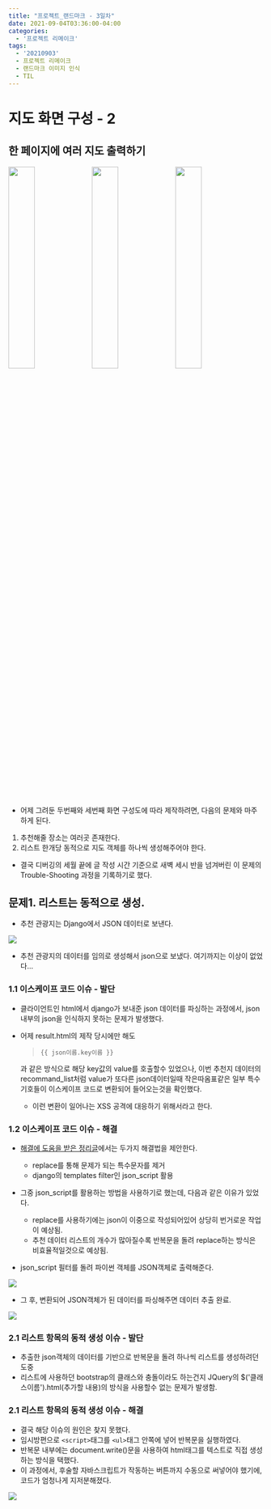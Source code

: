 ```yaml
---
title: "프로젝트_랜드마크 - 3일차"
date: 2021-09-04T03:36:00-04:00
categories:
  - '프로젝트 리메이크'
tags:
  - '20210903'
  - 프로젝트 리메이크
  - 랜드마크 이미지 인식
  - TIL
---
```




# 지도 화면 구성 - 2
## 한 페이지에 여러 지도 출력하기
<div>
  <img src="https://1geraldine1.github.io/assets/images/Landmark/Day2/result_page02.jpg" style="width:32%" />

  <img src="https://1geraldine1.github.io/assets/images/Landmark/Day2/recommend01.jpg" style="width:32%" />

  <img src="https://1geraldine1.github.io/assets/images/Landmark/Day2/recommend02.jpg" style="width:32%" />
</div>

* 어제 그려둔 두번째와 세번째 화면 구성도에 따라 제작하려면, 다음의 문제와 마주하게 된다.

1. 추천해줄 장소는 여러곳 존재한다.
2. 리스트 한개당 동적으로 지도 객체를 하나씩 생성해주어야 한다.

* 결국 디버깅의 세월 끝에 글 작성 시간 기준으로 새벽 세시 반을 넘겨버린 이 문제의 Trouble-Shooting 과정을 기록하기로 했다.

## 문제1. 리스트는 동적으로 생성.
* 추천 관광지는 Django에서 JSON 데이터로 보낸다.

<img src="https://1geraldine1.github.io/assets/images/Landmark/Day3/recommand_backendside.PNG"  />

<br>

* 추천 관광지의 데이터를 임의로 생성해서 json으로 보냈다. 여기까지는 이상이 없었다...

### 1.1 이스케이프 코드 이슈 - 발단

* 클라이언트인 html에서 django가 보내준 json 데이터를 파싱하는 과정에서, json 내부의 json을 인식하지 못하는 문제가 발생했다.

* 어제 result.html의 제작 당시에만 해도
  >```
  >{{ json이름.key이름 }}
  >```
  과 같은 방식으로 해당 key값의 value를 호출할수 있었으나, 이번 추천지 데이터의 recommand_list처럼 value가 또다른 json데이터일때 작은따옴표같은 일부 특수기호들이 이스케이프 코드로 변환되어 들어오는것을 확인했다.
  
    * 이런 변환이 일어나는 XSS 공격에 대응하기 위해서라고 한다.

### 1.2 이스케이프 코드 이슈 - 해결

* [해결에 도움을 받은 정리글]("https://ssungkang.tistory.com/entry/Django-jsonscript-%EB%A5%BC-%EC%9D%B4%EC%9A%A9%ED%95%9C-%ED%9A%A8%EA%B3%BC%EC%A0%81%EC%9D%B8-son-parsing")에서는 두가지 해결법을 제안한다.

  * replace를 통해 문제가 되는 특수문자를 제거
  * django의 templates filter인 json_script 활용

* 그중 json_script를 활용하는 방법을 사용하기로 했는데, 다음과 같은 이유가 있었다.
  * replace를 사용하기에는 json이 이중으로 작성되어있어 상당히 번거로운 작업이 예상됨.
  * 추천 데이터 리스트의 개수가 많아질수록 반복문을 돌려 replace하는 방식은 비효율적일것으로 예상됨.

* json_script 필터를 돌려 파이썬 객체를 JSON객체로 출력해준다.

<img src="https://1geraldine1.github.io/assets/images/Landmark/Day3/json_script.PNG"  />

* 그 후, 변환되어 JSON객체가 된 데이터를 파싱해주면 데이터 추출 완료.

<img src="https://1geraldine1.github.io/assets/images/Landmark/Day3/json_parsing.PNG"  />

### 2.1 리스트 항목의 동적 생성 이슈 - 발단
* 추출한 json객체의 데이터를 기반으로 반복문을 돌려 하나씩 리스트를 생성하려던 도중
* 리스트에 사용하던 bootstrap의 클래스와 충돌이라도 하는건지 JQuery의 $('클래스이름').html(추가할 내용)의 방식을 사용할수 없는 문제가 발생함.

### 2.1 리스트 항목의 동적 생성 이슈 - 해결
* 결국 해당 이슈의 원인은 찾지 못했다.
* 임시방편으로 ```<script>```태그를 ```<ul>```태그 안쪽에 넣어 반복문을 실행하였다.
* 반복문 내부에는 document.write()문을 사용하여 html태그를 텍스트로 직접 생성하는 방식을 택했다.
* 이 과정에서, 후술할 자바스크립트가 작동하는 버튼까지 수동으로 써넣어야 했기에, 코드가 엄청나게 지저분해졌다.

<img src="https://1geraldine1.github.io/assets/images/Landmark/Day3/dirty_script.PNG"  />